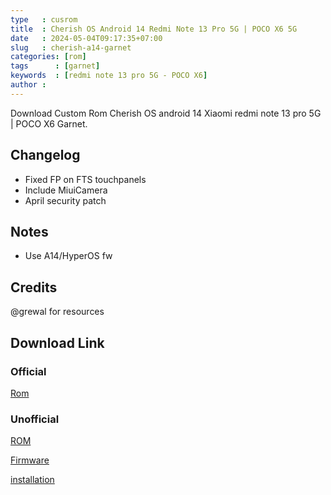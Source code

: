```yaml
---
type   : cusrom
title  : Cherish OS Android 14 Redmi Note 13 Pro 5G | POCO X6 5G
date   : 2024-05-04T09:17:35+07:00
slug   : cherish-a14-garnet
categories: [rom]
tags      : [garnet]
keywords  : [redmi note 13 pro 5G - POCO X6]
author :
---
```


Download Custom Rom Cherish OS android 14 Xiaomi redmi note 13 pro 5G | POCO X6 Garnet.


## Changelog
- Fixed FP on FTS touchpanels
- Include MiuiCamera
- April security patch

## Notes
- Use A14/HyperOS fw 

## Credits
@grewal for resources

## Download Link
### Official
[Rom](https://www.pling.com/p/2155108/)

### Unofficial
[ROM](https://sourceforge.net/projects/garnet-builds/files/CherishOS/20240501/)

[Firmware](https://sourceforge.net/projects/garnetrandom/files/FW/Global/fw_garnet_miui_GARNETGlobal_OS1.0.6.0.UNRMIXM_047bdb5ebf_14.0.zip/download)

[installation](https://graph.org/Lineage-OS-flashing-instructions-for-garnet-04-20)
